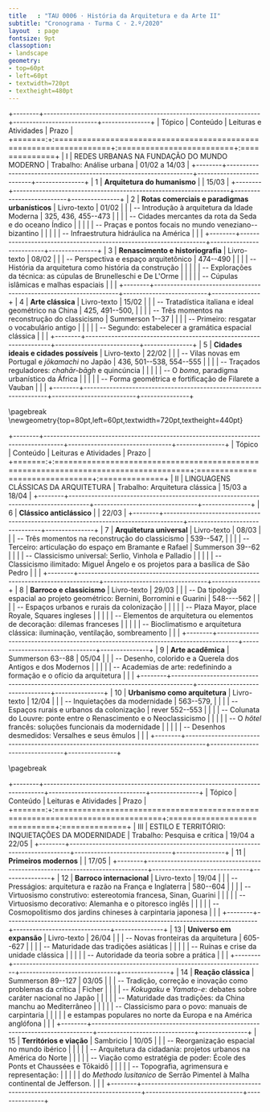 ```yaml
---
title   : "TAU 0006 · História da Arquitetura e da Arte II"
subtitle: "Cronograma · Turma C · 2.º/2020"
layout  : page
fontsize: 9pt
classoption:
- landscape
geometry:
- top=60pt
- left=60pt
- textwidth=720pt
- textheight=480pt
---
```


+--------+-------------------------------------------------------------------+--------------------------+---------------+
| Tópico | Conteúdo                                                          | Leituras e Atividades    | Prazo         |
+=======:+:==================================================================+:=========================+:==============+
|      I | REDES URBANAS NA FUNDAÇÃO DO MUNDO MODERNO                        | Trabalho: Análise urbana | 01/02 a 14/03 |
+--------+-------------------------------------------------------------------+--------------------------+---------------+
|      1 | **Arquitetura do humanismo**                                      |                          | 15/03         |
+--------+-------------------------------------------------------------------+--------------------------+---------------+
|      2 | **Rotas comerciais e paradigmas urbanísticos**                    | Livro-texto              | 01/02         |
|        | -- Introdução à arquitetura da Idade Moderna                      | 325, 436, 455--473       |               |
|        | -- Cidades mercantes da rota da Seda e do oceano Índico           |                          |               |
|        | -- Praças e pontos focais no mundo veneziano--bizantino           |                          |               |
|        | -- Infraestrutura hidráulica na América                           |                          |               |
+--------+-------------------------------------------------------------------+--------------------------+---------------+
|      3 | **Renascimento e historiografia**                                 | Livro-texto              | 08/02         |
|        | -- Perspectiva e espaço arquitetônico                             | 474--490                 |               |
|        | -- História da arquitetura como história da construção            |                          |               |
|        | -- Explorações da técnica: as cúpulas de Brunelleschi e De L'Orme |                          |               |
|        | -- Cúpulas islâmicas e malhas espaciais                           |                          |               |
+--------+-------------------------------------------------------------------+--------------------------+---------------+
|      4 | **Arte clássica**                                                 | Livro-texto              | 15/02         |
|        | -- Tratadística italiana e ideal geométrico na China              | 425, 491--500,           |               |
|        | -- Três momentos na reconstrução do classicismo                   | Summerson 1--37          |               |
|        | -- Primeiro: resgatar o vocabulário antigo                        |                          |               |
|        | -- Segundo: estabelecer a gramática espacial clássica             |                          |               |
+--------+-------------------------------------------------------------------+--------------------------+---------------+
|      5 | **Cidades ideais e cidades possíveis**                            | Livro-texto              | 22/02         |
|        | -- Vilas novas em Portugal e *jōkamachi* no Japão                 | 436, 501--538, 554--555  |               |
|        | -- Traçados reguladores: *chahār-bāgh* e quincúncia               |                          |               |
|        | -- O *boma*, paradigma urbanístico da África                      |                          |               |
|        | -- Forma geométrica e fortificação de Filarete a Vauban           |                          |               |
+--------+-------------------------------------------------------------------+--------------------------+---------------+

\pagebreak
\newgeometry{top=80pt,left=60pt,textwidth=720pt,textheight=440pt}

+--------+------------------------------------------------------------------------------------+--------------------------------+---------------+
| Tópico | Conteúdo                                                                           | Leituras e Atividades          | Prazo         |
+=======:+:===================================================================================+:===============================+:==============+
|     II | LINGUAGENS CLÁSSICAS DA ARQUITETURA                                                | Trabalho: Arquitetura clássica | 15/03 a 18/04 |
+--------+------------------------------------------------------------------------------------+--------------------------------+---------------+
|      6 | **Clássico anticlássico**                                                          |                                | 22/03         |
+--------+------------------------------------------------------------------------------------+--------------------------------+---------------+
|      7 | **Arquitetura universal**                                                          | Livro-texto                    | 08/03         |
|        | -- Três momentos na reconstrução do classicismo                                    | 539--547,                      |               |
|        | -- Terceiro: articulação do espaço em Bramante e Rafael                            | Summerson 39--62               |               |
|        | -- Classicismo universal: Serlio, Vinhola e Palladio                               |                                |               |
|        | -- Classicismo ilimitado: Miguel Ângelo e os projetos para a basílica de São Pedro |                                |               |
+--------+------------------------------------------------------------------------------------+--------------------------------+---------------+
|      8 | **Barroco e classicismo**                                                          | Livro-texto                    | 29/03         |
|        | -- Da tipologia espacial ao projeto geométrico: Bernini, Borromini e Guarini       | 548----562                     |               |
|        | -- Espaços urbanos e rurais da colonização                                         |                                |               |
|        | -- Plaza Mayor, place Royale, Squares ingleses                                     |                                |               |
|        | -- Elementos de arquitetura ou elementos de decoração: dilemas franceses           |                                |               |
|        | -- Bioclimatismo e arquitetura clássica: iluminação, ventilação, sombreamento      |                                |               |
+--------+------------------------------------------------------------------------------------+--------------------------------+---------------+
|      9 | **Arte acadêmica**                                                                 | Summerson 63--88               | 05/04         |
|        | -- Desenho, colorido e a Querela dos Antigos e dos Modernos                        |                                |               |
|        | -- Academias de arte: redefinindo a formação e o ofício da arquitetura             |                                |               |
+--------+------------------------------------------------------------------------------------+--------------------------------+---------------+
|     10 | **Urbanismo como arquitetura**                                                     | Livro-texto                    | 12/04         |
|        | -- Inquietações da modernidade                                                     | 563--579,                      |               |
|        | -- Espaços rurais e urbanos da colonização                                         | rever 552--553                 |               |
|        | -- Colunata do Louvre: ponte entre o Renascimento e o Neoclassicismo               |                                |               |
|        | -- O *hôtel* francês: soluções funcionais da modernidade                           |                                |               |
|        | -- Desenhos desmedidos: Versalhes e seus êmulos                                    |                                |               |
+--------+------------------------------------------------------------------------------------+--------------------------------+---------------+

\pagebreak

+--------+------------------------------------------------------------------------------+------------------------------+---------------+
| Tópico | Conteúdo                                                                     | Leituras e Atividades        | Prazo         |
+=======:+:=============================================================================+:=============================+:==============+
|    III | ESTILO E TERRITÓRIO: INQUIETAÇÕES DA MODERNIDADE                             | Trabalho: Pesquisa e crítica | 19/04 a 22/05 |
+--------+------------------------------------------------------------------------------+------------------------------+---------------+
|     11 | **Primeiros modernos**                                                       |                              | 17/05         |
+--------+------------------------------------------------------------------------------+------------------------------+---------------+
|     12 | **Barroco internacional**                                                    | Livro-texto                  | 19/04         |
|        | -- Presságios: arquitetura e razão na França e Inglaterra                    | 580--604                     |               |
|        | -- Virtuosismo construtivo: estereotomia francesa, Sinan, Guarini            |                              |               |
|        | -- Virtuosismo decorativo: Alemanha e o pitoresco inglês                     |                              |               |
|        | -- Cosmopolitismo dos jardins chineses à carpintaria japonesa                |                              |               |
+--------+------------------------------------------------------------------------------+------------------------------+---------------+
|     13 | **Universo em expansão**                                                     | Livro-texto                  | 26/04         |
|        | -- Novas fronteiras da arquitetura                                           | 605--627                     |               |
|        | -- Maturidade das tradições asiáticas                                        |                              |               |
|        | -- Ruínas e crise da unidade clássica                                        |                              |               |
|        | -- Autoridade da teoria sobre a prática                                      |                              |               |
+--------+------------------------------------------------------------------------------+------------------------------+---------------+
|     14 | **Reação clássica**                                                          | Summerson 89--127            | 03/05         |
|        | -- Tradição, correção e inovação como problemas da crítica                   | Ficher                       |               |
|        | -- *Kokugaku* e *Yamato-e*: debates sobre caráter nacional no Japão          |                              |               |
|        | -- Maturidade das tradições: da China manchu ao Mediterrâneo                 |                              |               |
|        | -- Classicismo para o povo: manuais de carpintaria                           |                              |               |
|        | e estampas populares no norte da Europa e na América anglófona               |                              |               |
+--------+------------------------------------------------------------------------------+------------------------------+---------------+
|     15 | **Territórios e viação**                                                     | Sambricio                    | 10/05         |
|        | -- Reorganização espacial no mundo ibérico                                   |                              |               |
|        | -- Arquitetura da cidadania: projetos urbanos na América do Norte            |                              |               |
|        | -- Viação como estratégia de poder: École des Ponts et Chaussées e Tōkaidō   |                              |               |
|        | -- Topografia, agrimensura e representação:                                  |                              |               |
|        | do *Methodo lusitanico* de Serrão Pimentel à Malha continental de Jefferson. |                              |               |
+--------+------------------------------------------------------------------------------+------------------------------+---------------+

